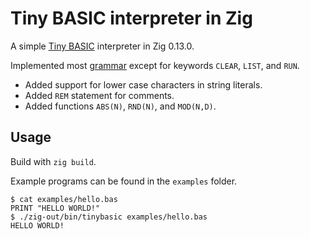 # Tiny BASIC interpreter in Zig

A simple [Tiny BASIC](https://en.wikipedia.org/wiki/Tiny_BASIC) interpreter in Zig 0.13.0.

Implemented most [grammar](https://archive.org/details/dr_dobbs_journal_vol_01/page/n9/mode/2up) except for keywords `CLEAR`, `LIST`, and `RUN`.

- Added support for lower case characters in string literals.
- Added `REM` statement for comments.
- Added functions `ABS(N)`, `RND(N)`, and `MOD(N,D)`.

## Usage

Build with `zig build`.

Example programs can be found in the `examples` folder.

```
$ cat examples/hello.bas
PRINT "HELLO WORLD!"
$ ./zig-out/bin/tinybasic examples/hello.bas
HELLO WORLD!
```
